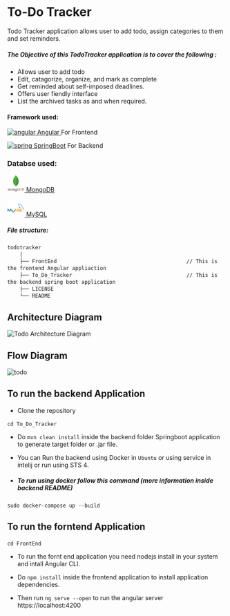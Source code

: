 # To-Do Tracker
Todo Tracker application allows user to add todo, assign categories to them and set reminders.

##### The Objective of this TodoTracker application is to cover the following :  
- Allows user to add todo
- Edit, catagorize, organize, and mark as complete
- Get reminded about self-imposed deadlines.
- Offers user fiendly interface
- List the archived tasks as and when required.


<h4 align="left">Framework used:</h4>
<p align="left"> <a href="https://angular.io" target="_blank" rel="noreferrer"> <img src="https://angular.io/assets/images/logos/angular/angular.svg" alt="angular" width="40" height="40"/> Angular </a> For Frontend</p>

<p align="left"> <a href="https://spring.io/" target="_blank" rel="noreferrer"> <img src="https://www.vectorlogo.zone/logos/springio/springio-icon.svg" alt="spring" width="40" height="40"/>  SpringBoot</a> For Backend</p>

<h3 align="left">Databse used:</h3>
<p align="left"> <a href="https://www.mongodb.com/" target="_blank" rel="noreferrer"> <img src="https://raw.githubusercontent.com/devicons/devicon/master/icons/mongodb/mongodb-original-wordmark.svg" alt="mongodb" width="40" height="40"/> MongoDB</a> </p>

<p align="left"> <a href="https://www.mysql.com/" target="_blank" rel="noreferrer"> <img src="https://raw.githubusercontent.com/devicons/devicon/master/icons/mysql/mysql-original-wordmark.svg" alt="mysql" width="40" height="40"/> MySQL</a> </p>



##### File structure:

    todotracker
	    |
	    ├── FrontEnd                                          // This is the frontend Angular appliaction
	    ├── To_Do_Tracker                                     // This is the backend spring boot application  
	    ├── LICENSE
	    └── README 			                   


## Architecture Diagram
![Todo Architecture Diagram](https://user-images.githubusercontent.com/40804626/152829413-70ea301a-dda0-4142-98f8-1324b2c8a7c5.png)

## Flow Diagram
![todo](https://user-images.githubusercontent.com/40804626/152660598-4983aa68-7394-4724-9318-1ce95898fc77.png)


## To run the backend Application

- Clone the repository 

```shell
cd To_Do_Tracker
```

-  Do ```mvn clean install``` inside the backend folder Springboot application to generate target folder or .jar file.

- You can Run the backend using Docker in ```Ubuntu``` or using service in intelij or run using STS 4.

- ##### To run using docker follow this command (more information inside backend README)

```shell
sudo docker-compose up --build
```

## To run the forntend Application

```shell
cd FrontEnd
```
- To run the fornt end application you need nodejs install in your system and intall Angular CLI.

- Do ```npm install``` inside the frontend application to install application dependencies.
- Then run ```ng serve --open``` to run the angular server https://localhost:4200

